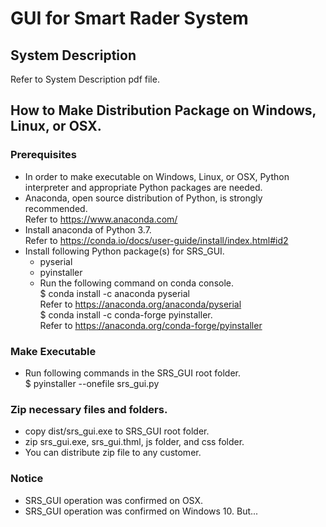 # GUI for Smart Rader System

## System Description
   Refer to System Description pdf file.
   
## How to Make Distribution Package on Windows, Linux, or OSX.

### Prerequisites
* In order to make executable on Windows, Linux, or OSX, Python interpreter and appropriate Python packages are needed.
* Anaconda, open source distribution of Python, is strongly recommended.  
  Refer to https://www.anaconda.com/
* Install anaconda of Python 3.7.  
  Refer to https://conda.io/docs/user-guide/install/index.html#id2
* Install following Python package(s) for SRS_GUI.
  - pyserial  
  - pyinstaller 
  - Run the following command on conda console.  
    $ conda install -c anaconda pyserial  
      Refer to https://anaconda.org/anaconda/pyserial  
    $ conda install -c conda-forge pyinstaller.  
      Refer to https://anaconda.org/conda-forge/pyinstaller  
### Make Executable
* Run following commands in the SRS_GUI root folder.  
  $ pyinstaller --onefile srs_gui.py
### Zip necessary files and folders.
* copy dist/srs_gui.exe to SRS_GUI root folder.
* zip srs_gui.exe, srs_gui.thml, js folder, and css folder.
* You can distribute zip file to any customer.
### Notice
* SRS_GUI operation was confirmed on OSX.
* SRS_GUI operation was confirmed on Windows 10. But...
